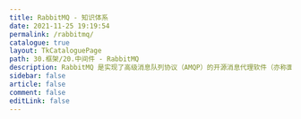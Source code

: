```yaml
---
title: RabbitMQ - 知识体系
date: 2021-11-25 19:19:54
permalink: /rabbitmq/
catalogue: true
layout: TkCataloguePage
path: 30.框架/20.中间件 - RabbitMQ
description: RabbitMQ 是实现了高级消息队列协议（AMQP）的开源消息代理软件（亦称面向消息的中间件）。RabbitMQ 服务器是用 Erlang 语言编写的。
sidebar: false
article: false
comment: false
editLink: false
---
```

